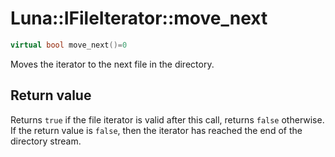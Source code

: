 # Luna::IFileIterator::move_next

```c++
virtual bool move_next()=0
```

Moves the iterator to the next file in the directory. 



## Return value
Returns `true` if the file iterator is valid after this call, returns `false` otherwise. If the return value is `false`, then the iterator has reached the end of the directory stream. 

